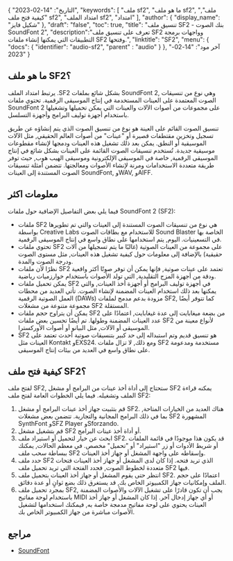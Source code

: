{
"التاريخ": "14-02-2023",
  "keywords": [
"ملف sf2",
"ما هو ملف sf2",
"ملف",
"كيفية فتح ملف sf2",
"امتداد الملف sf2",
"امتداد"
],
  "author": {
"display_name": "شكيل فايز"
},
"draft": "false",
"toc": true,
"title": "تنسيق ملف SF2 - بنك الصوت SoundFont 2",
  "description":"تعرف على تنسيق ملف SF2 وواجهات برمجة التطبيقات التي يمكنها إنشاء ملفات SF2 وفتحها.",
"linktitle": "SF2",
  "menu": {
    "docs": {
      "identifier": "audio-sf2",
"parent" : "audio"
}
},
"آخر مود": "14-02-2023"
}

## ما هو ملف SF2؟

يرتبط امتداد الملف .SF2 بشكل شائع بملفات SoundFont 2, وهي نوع من تنسيقات الصوت المعتمدة على العينات المستخدمة في إنتاج الموسيقى الرقمية. تحتوي ملفات SoundFont 2 على مجموعات من أصوات الآلات والعينات التي يمكن تحميلها وتشغيلها باستخدام أجهزة توليف البرامج وأجهزة التسلسل.

تنسيق الصوت القائم على العينة هو نوع من تنسيق الصوت الذي يتم إنشاؤه عن طريق تسجيل وتخزين مقتطفات قصيرة أو "عينات" من أصوات العالم الحقيقي, مثل الآلات الموسيقية أو النطق. يمكن بعد ذلك تشغيل هذه العينات ودمجها لإنشاء مقطوعات موسيقية جديدة. تُستخدم تنسيقات الصوت القائمة على العينات بشكل شائع في إنتاج الموسيقى الرقمية, خاصة في الموسيقى الإلكترونية وموسيقى الهيب هوب, حيث توفر طريقة متعددة الاستخدامات ومرنة لإنشاء الأصوات ومعالجتها. تتضمن أمثلة تنسيقات الصوت المستندة إلى العينات SoundFont, وWAV, وAIFF.

## معلومات اكثر

فيما يلي بعض التفاصيل الإضافية حول ملفات SoundFont 2 (SF2):

- ملفات SF2 هي نوع من تنسيقات الصوت المستندة إلى العينات والتي تم تطويرها بواسطة Creative Labs للاستخدام مع بطاقات الصوت Sound Blaster الخاصة بها في التسعينيات. اليوم, يتم استخدامها على نطاق واسع في إنتاج الموسيقى الرقمية.
- تحتوي ملفات SF2 على مجموعة من العينات الصوتية (غالبًا ما يتم تسجيلها من آلات حقيقية) بالإضافة إلى معلومات حول كيفية تشغيل هذه العينات, مثل مستوى الصوت ودرجة الصوت والمدة.
- نظرًا لأن ملفات SF2 تعتمد على عينات صوتية, فإنها يمكن أن توفر صوتًا أكثر واقعية ودقة من أجهزة المزج التقليدية, التي تولد الأصوات باستخدام خوارزميات رياضية.
- يمكن تحميل ملفات SF2 في أجهزة توليف البرامج أو أجهزة أخذ العينات, والتي يمكنها بعد ذلك استخدام العينات المضمنة لإنشاء الصوت. تأتي العديد من محطات العمل الصوتية الرقمية (DAWs) مزودة بدعم مدمج لملفات SF2, كما تتوفر أيضًا مجموعة متنوعة من مشغلات SF2 المستقلة.
- يمكن أن يتراوح حجم ملفات SF2 من بضعة ميغابايت إلى عدة غيغابايت, اعتمادًا على عدد العينات المضمنة وطولها. تم أيضًا تحسين بعض ملفات SF2 لأنواع معينة من الموسيقى أو الآلات, مثل البيانو أو أصوات الأوركسترا.
- SF2 هو تنسيق قديم وتم استبداله إلى حد كبير بتنسيقات صوتية أحدث تعتمد على العينات مثل Kontakt وEXS24. ومع ذلك, لا تزال ملفات SF2 مستخدمة ومدعومة على نطاق واسع في العديد من بيئات إنتاج الموسيقى.

## كيفية فتح ملف SF2؟

لفتح ملف SF2, ستحتاج إلى أداة أخذ عينات من البرامج أو مشغل SF2 يمكنه قراءة الملف وتشغيله. فيما يلي الخطوات العامة لفتح ملف SF2:

1. قم بتثبيت جهاز أخذ عينات البرامج أو مشغل SF2. هناك العديد من الخيارات المتاحة, بما في ذلك البرامج المجانية والتجارية. تتضمن بعض مشغلات SF2 المشهورة SynthFont وSFZ Player وSforzando.
2. قم بتشغيل مشغل SF2 أو أداة أخذ عينات البرامج.
3. ابحث عن خيار لتحميل أو استيراد ملف SF2. قد يكون هذا موجودًا في قائمة الملفات أو شريط الأدوات أو زر "استيراد" أو "تحميل" مخصص. في معظم الحالات, يمكنك ببساطة سحب ملف SF2 وإسقاطه على واجهة المشغل أو جهاز أخذ العينات.
4. حدد ملف SF2 الذي تريد فتحه. إذا كان لدى المشغل أو جهاز أخذ العينات فتحات متعددة لخطوط الصوت, فحدد الفتحة التي تريد تحميل ملف SF2 فيها.
5. انتظر حتى يقوم المشغل أو جهاز أخذ العينات بتحميل ملف SF2. اعتمادًا على حجم الملف وإمكانيات جهاز الكمبيوتر الخاص بك, قد يستغرق ذلك بضع ثوانٍ أو عدة دقائق.
6. بمجرد تحميل ملف SF2, يجب أن تكون قادرًا على تشغيل الآلات والأصوات المضمنة باستخدام لوحة مفاتيح MIDI أو أي جهاز إدخال آخر. إذا كان المشغل أو جهاز أخذ العينات يحتوي على لوحة مفاتيح مدمجة خاصة به, فيمكنك استخدامها لتشغيل الأصوات مباشرة من جهاز الكمبيوتر الخاص بك.

## مراجع
* [SoundFont](https://en.wikipedia.org/wiki/SoundFont)

